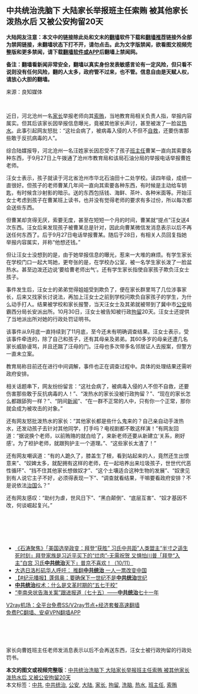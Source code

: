  <h2>中共统治洗脑下 大陆家长举报班主任索贿 被其他家长泼热水后 又被公安拘留20天</h2> <p class="notice"><b>大陆网友注意：本文中的链接除此处和文末的<a href="https://github.com/bannedbook/fanqiang" >翻墙</a>软件下载和<a href="https://github.com/killgcd/justmysocks/blob/master/README.md">翻墙推荐</a>链接外全部为禁网链接，未翻墙状态下打不开，请勿点击。此为文字版禁闻，欲看图文视频完整版和更多禁闻，请下载<a href="https://github.com/bannedbook/fanqiang">翻墙软件或APP</a>后翻墙上禁闻网。</p><p>备注：翻墙看新闻非常安全，翻墙以真实身份发表敏感言论有一定风险，但只看不说则没有任何风险，翻的人太多，政府管不过来，也不管。信息自由是天赋人权，请放心大胆的翻墙。</b></p>  <div class="entry"> <p>来源：良知媒体</p> <p></br></p> <p>近日，河北沧州一名<a href="https://www.bannedbook.org/bnews/tag/%E5%AE%B6%E9%95%BF/" class="st_tag internal_tag" rel="tag" title="标签 家长 下的日志">家长</a>举报老师向其<a href="https://www.bannedbook.org/bnews/tag/%E7%B4%A2%E8%B4%BF/" class="st_tag internal_tag" rel="tag" title="标签 索贿 下的日志">索贿</a>，当地教育局相关负责人指，举报内容属实。但其后该家长因举报信息曝光，竟被其他家长声讨，甚至被泼了一脸盆<a href="https://www.bannedbook.org/bnews/tag/%E7%83%AD%E6%B0%B4/" class="st_tag internal_tag" rel="tag" title="标签 热水 下的日志">热水</a>。此事引起网友怒批：“这社会病了，被病毒入侵的人不但不<span class='wp_keywordlink'><a href="https://www.bannedbook.org/forum5/topic42.html" title="萨斯、诚信与自救" target="_blank">自救</a></span>，还要伤害那些敢于反抗病毒的人”。</p> <p>综合陆媒报导，河北沧州一名汪姓家长因忍受不了孩子<a href="https://www.bannedbook.org/bnews/tag/%E7%8F%AD%E4%B8%BB%E4%BB%BB/" class="st_tag internal_tag" rel="tag" title="标签 班主任 下的日志">班主任</a>曹某一直向其索要各种东西，于9月27日上午拨通了沧州市教育局和该局石油分局的举报电话举报曹姓老师。</p>  <p>汪女士表示，孩子就读于河北省沧州市华北石油田十二处学校。读四年级，成绩一直很好。但孩子的老师曹某几年间一直向其索要各种东西，有时候是主动给车钥匙，有时候含沙射影的暗示。送的东西包括钱、海鲜、茶叶、各种米面等。开始汪女士考虑到孩子在曹某班上读书，也并没有觉得老师的要求有多过份，所以每次都会送些东西。</p> <p>但曹某却贪得无厌，索要无度，甚至在短短一个月的时间，曹某就“提点”汪女送4次东西。汪女后来发现孩子被曹某总是针对，因此向曹某微信发消息表示以后不再送任何东西了。后于9月27日电话举报曹某。随后于28日，有相关人员回复指她举报内容属实，并称“他想还钱。”</p> <p>但让汪女士没想到的是，由于她举报信息的曝光，惹来一大堆的麻烦。有学生家长在学校门口一起大骂她，更夸张的是，在学校办公室，被一名学生家长泼了一脸盆热水。甚至边泼还边说‘要给曹老师出气’。还有学生家长指使自家孩子欺负汪女士孩子。</p> <p>事件发生后，汪女士的弟弟觉得姐姐受到欺负了，便在家长群里骂了几位涉事家长，后来又找家长讨说法，再加上汪女士之前到学校问欺负自家孩子的学生，为什么动手打人。结果被学校和家长报警，当天汪女士及其弟就被带到了冀中市<a href="https://www.bannedbook.org/bnews/tag/%e5%85%ac%e5%ae%89/" class="st_tag internal_tag" rel="tag" title="标签 公安 下的日志">公安</a>局霸西分局长安派出所。10月30日，汪女士被告知被行政<a href="https://www.bannedbook.org/bnews/tag/%E6%8B%98%E7%95%99/" class="st_tag internal_tag" rel="tag" title="标签 拘留 下的日志">拘留</a>20天。汪女士还提供了当地派出所对她的行政处罚证明书。</p>  <p>该事件从9月底一直持续到了11月底，至今还未有明确调查结果。汪女士表示，受该事件牵连的，除了自己和孩子，还有其母亲及弟弟。其60多岁的母亲还遭几名家长威胁谩骂，并且还踹了汪母的门。汪母也多次带多名邻居证人去报案，但警方一直未立案。</p> <p>教育局称目前还在进行中间调解，事件也正在调查过程中。具体的处理结果还需听政府安排。</p> <p>相关话题串下，网友纷纷留言：“这社会病了，被病毒入侵的人不但不自救，还要伤害那些敢于反抗病毒的人！”、“泼热水的家长没被行政拘留？”、“现在的家长怎么都跟舔狗一样？”、“阴间<span class='wp_keywordlink_affiliate'><a href="https://www.bannedbook.org/" title="新闻">新闻</a></span>”、“在一群不正常的人中，只有你一个正常，那你就会成为被攻击的对象。”</p> <p>还有网友怒批泼热水的家长：“其他家长都是些什么鬼来的？自己亲自动手泼热水，还发动孩子去针对其他同学，打手吗？电视剧都不敢这样演！”有网友回道：“据说换个老师，以前贿赂的就白给了，来新老师还要从新建立‘关系，刷好感’。为了袒护老师，就跟狗护主一个道理。”、“这些家长太渣了！”</p>  <p>还有网友嘲讽道：“有的人跪久了，膝盖生了根，看到站起来的人，竟然还生出恨意来”、“奴婢太多，就配拥有这样的老师，在一起培养出来垃圾孩子，世世代代恶性循环”、“挡不住其他家长想做奴才”、“这个土壤适合这种生物的发展”、“奴隶见到有人说它主子不好，必须得表现一下”、“调查就看结果，干嘛要看政府安排？不是说依法<span class='wp_keywordlink'><a href="https://www.bannedbook.org/forum24/topic8925.html" title="《治国大道》" target="_blank">治国</a></span>么？”</p> <p>还有网友感叹：“助纣为虐，世风日下”、“黑白颠倒”、“底层互害”、“奴才基因不改，何谈崛起复兴。”</p> <p></br></br><br /> </br></p> <ul class='op-related-articles' title='相关阅读'> <li><a href='https://www.bannedbook.org/bnews/bannedvideo/20201111/1429055.html' target='_blank'>《石涛聚焦》「美国选举政变：拜登“获胜” 习氏中共距”人类盟主“半寸之遥生死时刻」拜登家族是习近平买下的“烂肉”-无需祝贺 又惧怕川普「拜登“入主”白宫 习氏<b>中共统治</b>天下」普京不喜欢！（10/11）</a></li> <li><a href='https://www.bannedbook.org/bnews/bannedvideo/20201105/1426095.html' target='_blank'>大选日洛杉矶华人呼吁： 推翻<b>中共统治</b> 一人一票改变中国</a></li> <li><a href='https://www.bannedbook.org/bnews/bannedvideo/20201013/1412629.html' target='_blank'>【#纪元播报】蓬佩奥：要确保下一世纪不是<b>中共统治</b>世纪</a></li> <li><a href='https://www.bannedbook.org/bnews/lifebaike/20201006/1409057.html' target='_blank'><b>中共统治</b>权术：什么是文革时期的“五七干校”</a></li> <li><a href='https://www.bannedbook.org/bnews/baitai/20201001/1406144.html' target='_blank'>“李南央状告海关案”跟进报道（七十五）——<b>中共统治</b>七十一年</a></li> </ul> <p class="texttj"> <a href="https://www.bannedbook.org/forum23/topic22702.html" target="_blank">V2ray机场：全平台免费SS/V2ray节点+经济套餐高速翻墙</a><br/> <a href="https://github.com/bannedbook/fanqiang/wiki/%E7%A6%81%E9%97%BB%E7%BD%91%E5%AE%89%E5%8D%93%E7%BF%BB%E5%A2%99%E6%96%B0%E9%97%BBAPP" target="_blank">免费PC翻墙、安卓VPN翻墙APP</a></p><p></br></br><br /> </br>家长向曹姓班主任老师发消息表示以后不会再送东西，汪女士被行政拘留的行政处罚书。</p> <a name='sharetosocial'></a>       <div><b>本文的图文或视频完整版</b>：<a href='https://www.bannedbook.org/bnews/cbnews/20201129/1439099.html'>中共统治洗脑下 大陆家长举报班主任索贿 被其他家长泼热水后 又被公安拘留20天</a></div>  </div><!--END ENTRY--> <div class="postfooter"> <div>本文标签：<a href="https://www.bannedbook.org/bnews/tag/%e4%b8%ad%e5%85%b1/" rel="tag">中共</a>, <a href="https://www.bannedbook.org/bnews/tag/%E4%B8%AD%E5%85%B1%E7%BB%9F%E6%B2%BB/" rel="tag">中共统治</a>, <a href="https://www.bannedbook.org/bnews/tag/%e5%85%ac%e5%ae%89/" rel="tag">公安</a>, <a href="https://www.bannedbook.org/bnews/tag/%e5%a4%a7%e9%99%86/" rel="tag">大陆</a>, <a href="https://www.bannedbook.org/bnews/tag/%E5%AE%B6%E9%95%BF/" rel="tag">家长</a>, <a href="https://www.bannedbook.org/bnews/tag/%E6%8B%98%E7%95%99/" rel="tag">拘留</a>, <a href="https://www.bannedbook.org/bnews/tag/%e6%b4%97%e8%84%91/" rel="tag">洗脑</a>, <a href="https://www.bannedbook.org/bnews/tag/%E7%83%AD%E6%B0%B4/" rel="tag">热水</a>, <a href="https://www.bannedbook.org/bnews/tag/%E7%8F%AD%E4%B8%BB%E4%BB%BB/" rel="tag">班主任</a>, <a href="https://www.bannedbook.org/bnews/tag/%E7%B4%A2%E8%B4%BF/" rel="tag">索贿</a></div>  </div><!--END POSTFOOTER--> 